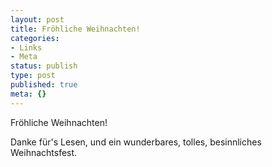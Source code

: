 ```yaml
---
layout: post
title: Fröhliche Weihnachten!
categories:
- Links
- Meta
status: publish
type: post
published: true
meta: {}
---
```

Fröhliche Weihnachten!

Danke für's Lesen, und ein wunderbares, tolles, besinnliches Weihnachtsfest.
